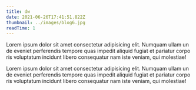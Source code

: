 ```yaml
---
title: dw
date: 2021-06-26T17:41:51.822Z
thumbnail: ../images/blog6.jpg
readTime: 1
---
```

Lorem ipsum dolor sit amet consectetur adipisicing elit. Numquam ullam unde eveniet perferendis tempore quas impedit aliquid fugiat et pariatur corporis voluptatum incidunt libero consequatur nam iste veniam, qui molestiae!

Lorem ipsum dolor sit amet consectetur adipisicing elit. Numquam ullam unde eveniet perferendis tempore quas impedit aliquid fugiat et pariatur corporis voluptatum incidunt libero consequatur nam iste veniam, qui molestiae!